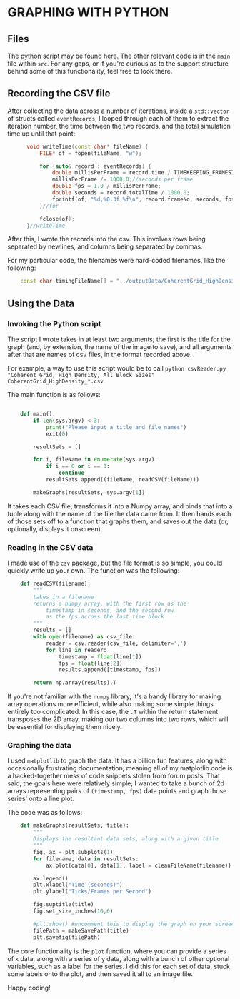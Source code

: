 GRAPHING WITH PYTHON
====================

## Files

The python script may be found [here](outputData/csvReader.py). The other relevant code is in the `main` file within `src`. For any gaps, or if you're curious as to the support structure behind some of this functionality, feel free to look there.

## Recording the CSV file

After collecting the data across a number of iterations, inside a `std::vector` of structs called `eventRecords`, I looped through each of them to extract the iteration number, the time between the two records, and the total simulation time up until that point:

```C++
      void writeTime(const char* fileName) {
          FILE* of = fopen(fileName, "w");

          for (auto& record : eventRecords) {
              double millisPerFrame = record.time / TIMEKEEPING_FRAMESIZE;
              millisPerFrame /= 1000.0;//seconds per frame
              double fps = 1.0 / millisPerFrame;
              double seconds = record.totalTime / 1000.0;
              fprintf(of, "%d,%0.3f,%f\n", record.frameNo, seconds, fps);
          }//for

          fclose(of);
      }//writeTime
```

After this, I wrote the records into the csv. This involves rows being separated by newlines, and columns being separated by commas.

For my particular code, the filenames were hard-coded filenames, like the following:

```C++
    const char timingFileName[] = "../outputData/CoherentGrid_HighDensity_128.csv";
```

## Using the Data

### Invoking the Python script

The script I wrote takes in at least two arguments; the first is the title for the graph (and, by extension, the name of the image to save), and all arguments after that are names of csv files, in the format recorded above.

For example, a way to use this script would be to call `python csvReader.py "Coherent Grid, High Density, All Block Sizes" CoherentGrid_HighDensity_*.csv`

The main function is as follows:

```Python

    def main():
        if len(sys.argv) < 3:
            print("Please input a title and file names")
            exit(0)

        resultSets = []

        for i, fileName in enumerate(sys.argv):
            if i == 0 or i == 1:
                continue
            resultSets.append((fileName, readCSV(fileName)))

        makeGraphs(resultSets, sys.argv[1])

```

It takes each CSV file, transforms it into a Numpy array, and binds that into a tuple along with the name of the file the data came from. It then hands each of those sets off to a function that graphs them, and saves out the data (or, optionally, displays it onscreen).

### Reading in the CSV data

I made use of the `csv` package, but the file format is so simple, you could quickly write up your own. The function was the following:

```Python
    def readCSV(filename):
        """
        takes in a filename
        returns a numpy array, with the first row as the
            timestamp in seconds, and the second row
            as the fps across the last time block
        """
        results = []
        with open(filename) as csv_file:
            reader = csv.reader(csv_file, delimiter=',')
            for line in reader:
                timestamp = float(line[1])
                fps = float(line[2])
                results.append([timestamp, fps])

        return np.array(results).T
```

If you're not familiar with the `numpy` library, it's a handy library for making array operations more efficient, while also making some simple things entirely too complicated. In this case, the `.T` within the return statement transposes the 2D array, making our two columns into two rows, which will be essential for displaying them nicely.

### Graphing the data

I used `matplotlib` to graph the data. It has a billion fun features, along with occasionally frustrating documentation, meaning all of my matplotlib code is a hacked-together mess of code snippets stolen from forum posts. That said, the goals here were relatively simple; I wanted to take a bunch of 2d arrays representing pairs of `(timestamp, fps)` data points and graph those series' onto a line plot.

The code was as follows:

```Python
    def makeGraphs(resultSets, title):
        """
        Displays the resultant data sets, along with a given title
        """
        fig, ax = plt.subplots(1)
        for filename, data in resultSets:
            ax.plot(data[0], data[1], label = cleanFileName(filename))

        ax.legend()
        plt.xlabel("Time (seconds)")
        plt.ylabel("Ticks/Frames per Second")

        fig.suptitle(title)
        fig.set_size_inches(10,6)

        #plt.show() #uncomment this to display the graph on your screen
        filePath = makeSavePath(title)
        plt.savefig(filePath)
```

The core functionality is the `plot` function, where you can provide a series of `x` data, along with a series of `y` data, along with a bunch of other optional variables, such as a label for the series. I did this for each set of data, stuck some labels onto the plot, and then saved it all to an image file.

Happy coding!
